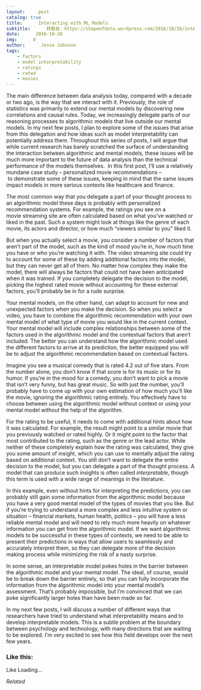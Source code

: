```yaml
---
layout:     post
catalog: true
title:      Interacting with ML Models
subtitle:      转载自：https://shapeofdata.wordpress.com/2016/10/26/interacting-with-ml-models/
date:      2016-10-26
img:      0
author:      Jesse Johnson
tags:
    - factors
    - model interpretability
    - ratings
    - rated
    - movies
---
```


The main difference between data analysis today, compared with a decade or two ago, is the way that we interact with it. Previously, the role of statistics was primarily to extend our mental models by discovering new correlations and causal rules. Today, we increasingly delegate parts of our reasoning processes to algorithmic models that live outside our mental models. In my next few posts, I plan to explore some of the issues that arise from this delegation and how ideas such as model interpretability can potentially address them. Throughout this series of posts, I will argue that while current research has barely scratched the surface of understanding the interaction between algorithmic and mental models, these issues will be much more important to the future of data analysis than the technical performance of the models themselves.  In this first post, I’ll use a relatively mundane case study – personalized movie recommendations – to demonstrate some of these issues, keeping in mind that the same issues impact models in more serious contexts like healthcare and finance.

The most common way that you delegate a part of your thought process to an algorithmic model these days is probably with personalized recommendation systems. For example, the ratings you see on a movie streaming site are often calculated based on what you’ve watched or liked in the past. Such a system might look at things like the genre of each movie, its actors and director, or how much “viewers similar to you” liked it.

But when you actually select a movie, you consider a number of factors that aren’t part of the model, such as the kind of mood you’re in, how much time you have or who you’re watching it with. The video streaming site could try to account for some of these by adding additional factors into the model, but they can never get all of them. No matter how complex they make the model, there will always be factors that could not have been anticipated when it was trained. If you completely delegate the decision to the model, picking the highest rated movie without accounting for these external factors, you’ll probably be in for a rude surprise.

Your mental models, on the other hand, can adapt to account for new and unexpected factors when you make the decision. So when you select a video, you have to combine the algorithmic recommendation with your own mental model of what type of movie you would like in the current context. Your mental model will include complex relationships between some of the factors used in the algorithmic model and the contextual factors that aren’t included. The better you can understand how the algorithmic model used the different factors to arrive at its prediction, the better equipped you will be to adjust the algorithmic recommendation based on contextual factors.

Imagine you see a musical comedy that is rated 4.2 out of five stars. From the number alone, you don’t know if that score is for its music or for its humor. If you’re in the mood for a comedy, you don’t want to pick a movie that isn’t very funny, but has great music. So with just the number, you’ll probably have to come up with your own estimation of how much you’ll like the movie, ignoring the algorithmic rating entirely. You effectively have to choose between using the algorithmic model without context or using your mental model without the help of the algorithm.

For the rating to be useful, it needs to come with additional hints about how it was calculated. For example, the result might point to a similar movie that you previously watched or rated highly. Or it might point to the factor that most contributed to the rating, such as the genre or the lead actor. While neither of these completely explain how the rating was calculated, they give you some amount of insight, which you can use to mentally adjust the rating based on additional context. You still don’t want to delegate the entire decision to the model, but you can delegate a part of the thought process. A model that can produce such insights is often called *interpretable*, though this term is used with a wide range of meanings in the literature.

In this example, even without hints for interpreting the predictions, you can probably still gain some information from the algorithmic model because you have a very good mental model of the types of movies that you like. But if you’re trying to understand a more complex and less intuitive system or situation – financial markets, human health, politics – you will have a less reliable mental model and will need to rely much more heavily on whatever information you can get from the algorithmic model. If we want algorithmic models to be successful in these types of contexts, we need to be able to present their predictions in ways that allow users to seamlessly and accurately interpret them, so they can delegate more of the decision making process while minimizing the risk of a nasty surprise.

In some sense, an interpretable model pokes holes in the barrier between the algorithmic model and your mental model. The ideal, of course, would be to break down the barrier entirely, so that you can fully incorporate the information from the algorithmic model into your mental model’s assessment. That’s probably impossible, but I’m convinced that we can poke significantly larger holes than have been made so far.

In my next few posts, I will discuss a number of different ways that researchers have tried to understand what interpretability means and to develop interpretable models. This is a subtle problem at the boundary between psychology and technology, with many directions that are waiting to be explored. I’m very excited to see how this field develops over the next few years.





### Like this:

Like Loading...


*Related*

